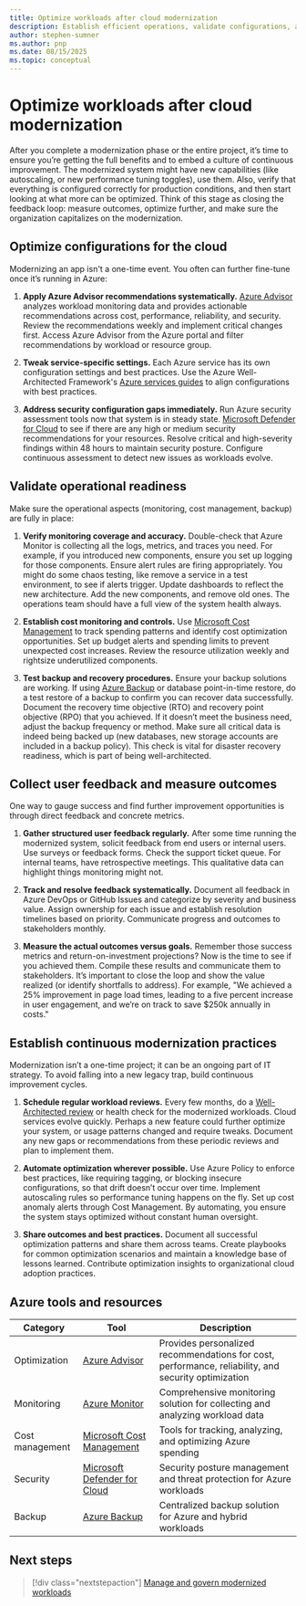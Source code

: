```yaml
---
title: Optimize workloads after cloud modernization
description: Establish efficient operations, validate configurations, and continuously improve modernized workloads in Azure
author: stephen-sumner
ms.author: pnp
ms.date: 08/15/2025
ms.topic: conceptual
---
```


# Optimize workloads after cloud modernization

After you complete a modernization phase or the entire project, it’s time to ensure you’re getting the full benefits and to embed a culture of continuous improvement. The modernized system might have new capabilities (like autoscaling, or new performance tuning toggles), use them. Also, verify that everything is configured correctly for production conditions, and then start looking at what more can be optimized. Think of this stage as closing the feedback loop: measure outcomes, optimize further, and make sure the organization capitalizes on the modernization.

## Optimize configurations for the cloud

Modernizing an app isn't a one-time event. You often can further fine-tune once it’s running in Azure:

1. **Apply Azure Advisor recommendations systematically.** [Azure Advisor](/azure/advisor/advisor-overview) analyzes workload monitoring data and provides actionable recommendations across cost, performance, reliability, and security. Review the recommendations weekly and implement critical changes first. Access Azure Advisor from the Azure portal and filter recommendations by workload or resource group.

2. **Tweak service-specific settings.** Each Azure service has its own configuration settings and best practices. Use the Azure Well-Architected Framework's [Azure services guides](/azure/well-architected/service-guides/?product=popular) to align configurations with best practices.

3. **Address security configuration gaps immediately.** Run Azure security assessment tools now that system is in steady state. [Microsoft Defender for Cloud](/azure/defender-for-cloud/review-security-recommendations) to see if there are any high or medium security recommendations for your resources. Resolve critical and high-severity findings within 48 hours to maintain security posture. Configure continuous assessment to detect new issues as workloads evolve.

## Validate operational readiness

Make sure the operational aspects (monitoring, cost management, backup) are fully in place:

1. **Verify monitoring coverage and accuracy.** Double-check that Azure Monitor is collecting all the logs, metrics, and traces you need. For example, if you introduced new components, ensure you set up logging for those components. Ensure alert rules are firing appropriately. You might do some chaos testing, like remove a service in a test environment, to see if alerts trigger. Update dashboards to reflect the new architecture. Add the new components, and remove old ones. The operations team should have a full view of the system health always.

2. **Establish cost monitoring and controls.** Use [Microsoft Cost Management](/azure/cost-management-billing/costs/overview-cost-management) to track spending patterns and identify cost optimization opportunities. Set up budget alerts and spending limits to prevent unexpected cost increases. Review the resource utilization weekly and rightsize underutilized components.

3. **Test backup and recovery procedures.**  Ensure your backup solutions are working. If using [Azure Backup](/azure/backup/backup-overview) or database point-in-time restore, do a test restore of a backup to confirm you can recover data successfully. Document the recovery time objective (RTO) and recovery point objective (RPO) that you achieved. If it doesn’t meet the business need, adjust the backup frequency or method. Make sure all critical data is indeed being backed up (new databases, new storage accounts are included in a backup policy). This check is vital for disaster recovery readiness, which is part of being well-architected.

## Collect user feedback and measure outcomes

One way to gauge success and find further improvement opportunities is through direct feedback and concrete metrics.

1. **Gather structured user feedback regularly.**  After some time running the modernized system, solicit feedback from end users or internal users. Use surveys or feedback forms. Check the support ticket queue. For internal teams, have retrospective meetings. This qualitative data can highlight things monitoring might not.

2. **Track and resolve feedback systematically.** Document all feedback in Azure DevOps or GitHub Issues and categorize by severity and business value. Assign ownership for each issue and establish resolution timelines based on priority. Communicate progress and outcomes to stakeholders monthly.

3. **Measure the actual outcomes versus goals.** Remember those success metrics and return-on-investment projections? Now is the time to see if you achieved them. Compile these results and communicate them to stakeholders. It’s important to close the loop and show the value realized (or identify shortfalls to address). For example, "We achieved a 25% improvement in page load times, leading to a five percent increase in user engagement, and we’re on track to save $250k annually in costs."

## Establish continuous modernization practices

Modernization isn’t a one-time project; it can be an ongoing part of IT strategy. To avoid falling into a new legacy trap, build continuous improvement cycles.

1. **Schedule regular workload reviews.** Every few months, do a [Well-Architected review](/assessments/azure-architecture-review/) or health check for the modernized workloads. Cloud services evolve quickly. Perhaps a new feature could further optimize your system, or usage patterns changed and require tweaks. Document any new gaps or recommendations from these periodic reviews and plan to implement them.

2. **Automate optimization wherever possible.** Use Azure Policy to enforce best practices, like requiring tagging, or blocking insecure configurations, so that drift doesn’t occur over time. Implement autoscaling rules so performance tuning happens on the fly. Set up cost anomaly alerts through Cost Management. By automating, you ensure the system stays optimized without constant human oversight.

3. **Share outcomes and best practices.** Document all successful optimization patterns and share them across teams. Create playbooks for common optimization scenarios and maintain a knowledge base of lessons learned. Contribute optimization insights to organizational cloud adoption practices.

## Azure tools and resources

| Category | Tool | Description |
|----------|------|-------------|
| Optimization | [Azure Advisor](/azure/advisor/advisor-overview) | Provides personalized recommendations for cost, performance, reliability, and security optimization |
| Monitoring | [Azure Monitor](/azure/azure-monitor/overview) | Comprehensive monitoring solution for collecting and analyzing workload data |
| Cost management | [Microsoft Cost Management](/azure/cost-management-billing/cost-management-billing-overview) | Tools for tracking, analyzing, and optimizing Azure spending |
| Security | [Microsoft Defender for Cloud](/azure/defender-for-cloud/defender-for-cloud-introduction) | Security posture management and threat protection for Azure workloads |
| Backup | [Azure Backup](/azure/backup/backup-overview) | Centralized backup solution for Azure and hybrid workloads |

## Next steps

> [!div class="nextstepaction"]
> [Manage and govern modernized workloads](/azure/cloud-adoption-framework/manage/)

